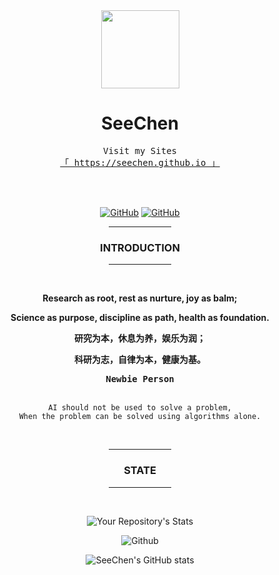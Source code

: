 <div align="center">

<kbd>
<img src="https://avatars.githubusercontent.com/u/39422761?v=4" height="125px"/>
</kbd>

# **SeeChen**

<samp>
Visit my Sites
<br/>
<a href="https://seechen.github.io">「 https://seechen.github.io 」</a>
</samp>

<br/><br/>

<a href="https://matrix.to/#/@seechen-614708ab6da03739848607be:gitter.im" target="_blank">![GitHub](https://img.shields.io/badge/CHAT-GITTER-FF5CF7?style=flat&logo=gitter)</a>
<a href="https://discord.com/users/849261427906838528" target="_blank">![GitHub](https://img.shields.io/badge/CHAT-DISCORD-5865F2?style=flat&logo=discord)</a>

<hr width="20%"/>

### **INTRODUCTION**
<hr width="20%"/><br/>

**Research as root, rest as nurture, joy as balm;**

**Science as purpose, discipline as path, health as foundation.**

**研究为本，休息为养，娱乐为润；**

**科研为志，自律为本，健康为基。**

<samp>
<strong>Newbie Person</strong>
</samp>
<br/><br/>

```
AI should not be used to solve a problem,
When the problem can be solved using algorithms alone.
```

<br/>

<hr width="20%"/>

### **STATE**
<hr width="20%"/><br/>

![Your Repository's Stats](https://github-readme-stats.vercel.app/api/top-langs/?username=SeeChen&theme=blue-green)

![Github](https://github-profile-trophy.vercel.app/?username=SeeChen&title=Issue,Repo,Commit&theme=darkhub&no-frame=true&column=-1)

![SeeChen's GitHub stats](https://github-readme-stats.vercel.app/api?username=SeeChen&show_icons=true&theme=merko)

</div>